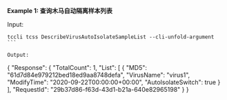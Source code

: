 **Example 1: 查询木马自动隔离样本列表**



Input: 

```
tccli tcss DescribeVirusAutoIsolateSampleList --cli-unfold-argument ```

Output: 
```
{
    "Response": {
        "TotalCount": 1,
        "List": [
            {
                "MD5": "61d7d84e979212bed18ed9aa8748defa",
                "VirusName": "virus1",
                "ModifyTime": "2020-09-22T00:00:00+00:00",
                "AutoIsolateSwitch": true
            }
        ],
        "RequestId": "29b37d86-f63d-43d1-b21a-640e82965198"
    }
}
```

